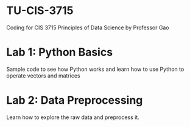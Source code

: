 # TU-CIS-3715
Coding for CIS 3715 Principles of Data Science by Professor Gao
# Lab 1: Python Basics
Sample code to see how Python works and learn how to use Python to operate vectors and matrices
# Lab 2: Data Preprocessing
Learn how to explore the raw data and preprocess it.
